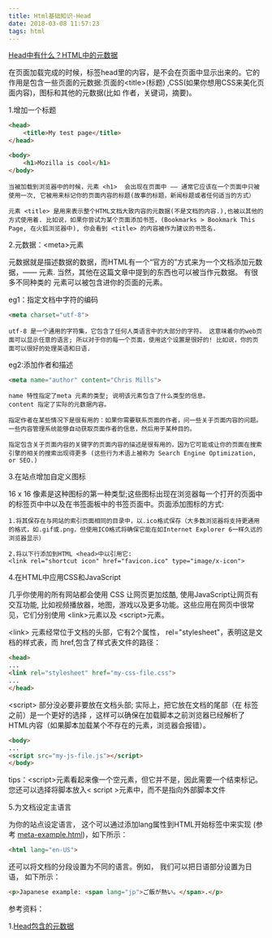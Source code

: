 ```yaml
---
title: Html基础知识-Head
date: 2018-03-08 11:57:23
tags: html
---
```


[Head中有什么？HTML中的元数据](https://developer.mozilla.org/zh-CN/docs/Learn/HTML/Introduction_to_HTML/The_head_metadata_in_HTML)

在页面加载完成的时候，标签head里的内容，是不会在页面中显示出来的。它的作用是包含一些页面的元数据:页面的&lt;title&gt;(标题) ,CSS(如果你想用CSS来美化页面内容)，图标和其他的元数据(比如 作者，关键词，摘要)。

1.增加一个标题

``` html
<head>
    <title>My test page</title>
</head>

<body>
    <h1>Mozilla is cool</h1>
</body>  
```

	当被加载到浏览器中的时候，元素 <h1>  会出现在页面中 —— 通常它应该在一个页面中只被使用一次, 它被用来标记你的页面内容的标题(故事的标题，新闻标题或者任何适当的方式）
	
	元素 <title> 是用来表示整个HTML文档大致内容的元数据(不是文档的内容.),也被以其他的方式使用着. 比如说，如果你尝试为某个页面添加书签，(Bookmarks > Bookmark This Page, 在火狐浏览器中), 你会看到 <title> 的内容被作为建议的书签名.

2.元数据：&lt;meta&gt;元素

元数据就是描述数据的数据，而HTML有一个“官方的”方式来为一个文档添加元数据，——  <meta> 元素. 当然，其他在这篇文章中提到的东西也可以被当作元数据。 有很多不同种类的 <meta> 元素可以被包含进你的页面的<head>元素。

eg1：指定文档中字符的编码

```html
<meta charset="utf-8">
```

	utf-8 是一个通用的字符集，它包含了任何人类语言中的大部分的字符。 这意味着你的web页面可以显示任意的语言; 所以对于你的每一个页面，使用这个设置是很好的! 比如说，你的页面可以很好的处理英语和日语.

eg2:添加作者和描述

``` html
<meta name="author" content="Chris Mills">
```
	name 特性指定了meta 元素的类型; 说明该元素包含了什么类型的信息。
	content 指定了实际的元数据内容。
	
	指定作者在某些情况下是很有用的：如果你需要联系页面的作者，问一些关于页面内容的问题。 一些内容管理系统能够自动获取页面作者的信息，然后用于某种目的。

	指定包含关于页面内容的关键字的页面内容的描述是很有用的，因为它可能或让你的页面在搜索引擎的相关的搜索出现得更多 (这些行为术语上被称为 Search Engine Optimization, or SEO.)

3.在站点增加自定义图标

16 x 16 像素是这种图标的第一种类型;这些图标出现在浏览器每一个打开的页面中的标签页中中以及在书签面板中的书签页面中。页面添加图标的方式:

	1.将其保存在与网站的索引页面相同的目录中，以.ico格式保存（大多数浏览器将支持更通用的格式，如.gif或.png，但使用ICO格式将确保它能在如Internet Explorer 6一样久远的浏览器显示）

	2.将以下行添加到HTML <head>中以引用它:
	<link rel="shortcut icon" href="favicon.ico" type="image/x-icon">
	
4.在HTML中应用CSS和JavaScript

几乎你使用的所有网站都会使用 CSS 让网页更加炫酷, 使用JavaScript让网页有交互功能, 比如视频播放器，地图，游戏以及更多功能。这些应用在网页中很常见，它们分别使用 &lt;link&gt;元素以及 &lt;script&gt;元素。
	
&lt;link&gt; 元素经常位于文档的头部，它有2个属性， rel="stylesheet"，表明这是文档的样式表，而 href,包含了样式表文件的路径：

``` html
<head>
...
<link rel="stylesheet" href="my-css-file.css">
...
</head>
```

 &lt;script&gt; 部分没必要非要放在文档头部; 实际上，把它放在文档的尾部（在 </body>标签之前）是一个更好的选择 ，这样可以确保在加载脚本之前浏览器已经解析了HTML内容（如果脚本加载某个不存在的元素，浏览器会报错）。

``` html	
<body>
...
<script src="my-js-file.js"></script>
</body>
```
tips：&lt;script&gt;元素看起来像一个空元素，但它并不是，因此需要一个结束标记。您还可以选择将脚本放入< script >元素中，而不是指向外部脚本文件


5.为文档设定主语言

为你的站点设定语言， 这个可以通过添加lang属性到HTML开始标签中来实现 (参考 [meta-example.html](https://github.com/mdn/learning-area/blob/master/html/introduction-to-html/the-html-head/meta-example.html))，如下所示：

``` html
<html lang="en-US">
```

还可以将文档的分段设置为不同的语言。例如， 我们可以把日语部分设置为日语， 如下所示：

``` html
<p>Japanese example: <span lang="jp">ご飯が熱い。</span>.</p>
```


参考资料：

1.[Head包含的元数据](https://developer.mozilla.org/en-US/docs/Learn/Discover_browser_developer_tools)